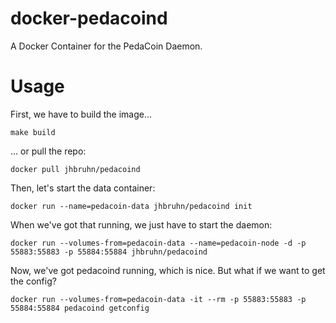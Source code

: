 # docker-pedacoind
A Docker Container for the PedaCoin Daemon.

# Usage
First, we have to build the image... 
```shell
make build
```
... or pull the repo:
```shell
docker pull jhbruhn/pedacoind
```

Then, let's start the data container:
```shell
docker run --name=pedacoin-data jhbruhn/pedacoind init
```

When we've got that running, we just have to start the daemon:
```shell
docker run --volumes-from=pedacoin-data --name=pedacoin-node -d -p 55883:55883 -p 55884:55884 jhbruhn/pedacoind
```

Now, we've got pedacoind running, which is nice. But what if we want to get the config?
```shell
docker run --volumes-from=pedacoin-data -it --rm -p 55883:55883 -p 55884:55884 pedacoind getconfig
```
